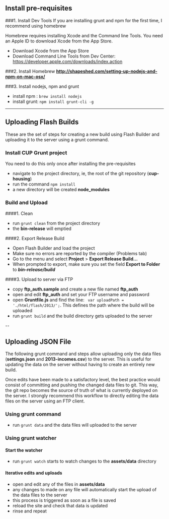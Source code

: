## Install pre-requisites
###1. Install Dev Tools
If you are installing grunt and npm for the first time, I recommend using homebrew

Homebrew requires installing Xcode and the Command line Tools. You need an Apple ID to download Xcode from the App Store.

* Download Xcode from the App Store
* Download Command Line Tools from Dev Center: https://developer.apple.com/downloads/index.action 

###2. Install Homebrew
__http://shapeshed.com/setting-up-nodejs-and-npm-on-mac-osx/__

###3. Install nodejs, npm and grunt
* install npm : `brew install nodejs`
* install grunt: `npm install grunt-cli -g`

---
 
## Uploading Flash Builds
These are the set of steps for creating a new build using Flash Builder and uploading it to the server using a grunt command. 

### Install CUP Grunt project
You need to do this only once after installing the pre-requisites

* navigate to the project directory, ie, the root of the git repository (__cup-housing__)
* run the command `npm install`
* a new directory will be created __node_modules__


### Build and Upload

####1. Clean
* run `grunt clean` from the project directory
* the __bin-release__ will emptied

####2. Export Release Build
* Open Flash Builder and load the project
* Make sure no errors are reported by the compiler (Problems tab) 
* Go to the menu and select __Project__ > __Export Release Build...__ 
* When prompted to export, make sure you set the field **Export to Folder** to ___bin-release/build___

####3. Upload to server via FTP
* copy __ftp_auth.sample__ and create a new file named __ftp_auth__
* open and edit __ftp_auth__ and set your FTP username and password
* open __Gruntfile.js__ and find the line: ` var uploadPath = './html/flash/2013/';`. This defines the path where the build will be uploaded
* run `grunt build` and the build directory gets uploaded to the server

--

## Uploading JSON File
The following grunt command and steps allow uploading only the data files (__settings.json__ and __2013-incomes.csv__) to the server. This is useful for updating the data on the server without having to create an entirely new build.

Once edits have been made to a satisfactory level, the best practice would consist of committing and pushing the changed data files to git. This way, the git repo becomes the source of truth of what is currently deployed on the server. I strongly recommend this workflow to directly editing the data files on the server using an FTP client.

### Using grunt command
* run `grunt data` and the data files will uploaded to the server

### Using grunt watcher
#### Start the watcher
* run `grunt watch` starts to watch changes to the __assets/data__ directory

#### Iterative edits and uploads
* open and edit any of the files in __assets/data__
* any changes to made on any file will automatically start the upload of the data files to the server
* this process is triggered as soon as a file is saved
* reload the site and check that data is updated
* rinse and repeat

 
 

